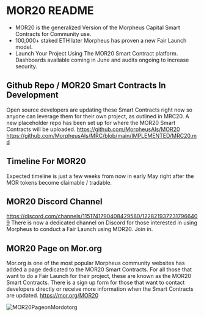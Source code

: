 # MOR20 README
- MOR20 is the generalized Version of the Morpheus Capital Smart Contracts for Community use.
- 100,000+ staked ETH later Morpheus has proven a new Fair Launch model.
- Launch Your Project Using The MOR20 Smart Contract platform. Dashboards available coming in June and audits ongoing to increase security.

## Github Repo / MOR20 Smart Contracts In Development
Open source developers are updating these Smart Contracts right now so anyone can leverage them for their own project, as outlined in MRC20.  A new placeholder repo has been set up for where the MOR20 Smart Contracts will be uploaded.
https://github.com/MorpheusAIs/MOR20
https://github.com/MorpheusAIs/MRC/blob/main/IMPLEMENTED/MRC20.md

## Timeline For MOR20
Expected timeline is just a few weeks from now in early May right after the MOR tokens become claimable / tradable. 

## MOR20 Discord Channel
https://discord.com/channels/1151741790408429580/1228219372317966409
There is now a dedicated channel on Discord for those interested in using Morpheus to conduct a Fair Launch using MOR20. Join in.

## MOR20 Page on Mor.org 
Mor.org is one of the most popular Morpheus community websites has added a page dedicated to the MOR20 Smart Contracts.
For all those that want to do a Fair Launch for their project, these are known as the MOR20 Smart Contracts.
There is a sign up form for those that want to contact developers directly or receive more information when the Smart Contracts are updated.
https://mor.org/MOR20

![MOR20PageonMordotorg](https://github.com/MorpheusAIs/MOR20/assets/1563345/1877cdaf-1a64-416b-b199-e7439e3add7a)
